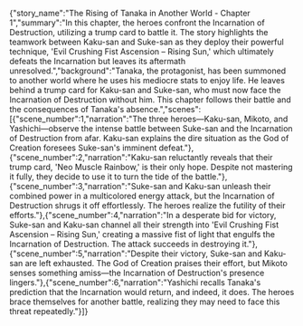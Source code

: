 {"story_name":"The Rising of Tanaka in Another World - Chapter 1","summary":"In this chapter, the heroes confront the Incarnation of Destruction, utilizing a trump card to battle it. The story highlights the teamwork between Kaku-san and Suke-san as they deploy their powerful technique, 'Evil Crushing Fist Ascension – Rising Sun,' which ultimately defeats the Incarnation but leaves its aftermath unresolved.","background":"Tanaka, the protagonist, has been summoned to another world where he uses his mediocre stats to enjoy life. He leaves behind a trump card for Kaku-san and Suke-san, who must now face the Incarnation of Destruction without him. This chapter follows their battle and the consequences of Tanaka's absence.","scenes":[{"scene_number":1,"narration":"The three heroes—Kaku-san, Mikoto, and Yashichi—observe the intense battle between Suke-san and the Incarnation of Destruction from afar. Kaku-san explains the dire situation as the God of Creation foresees Suke-san's imminent defeat."},{"scene_number":2,"narration":"Kaku-san reluctantly reveals that their trump card, 'Neo Muscle Rainbow,' is their only hope. Despite not mastering it fully, they decide to use it to turn the tide of the battle."},{"scene_number":3,"narration":"Suke-san and Kaku-san unleash their combined power in a multicolored energy attack, but the Incarnation of Destruction shrugs it off effortlessly. The heroes realize the futility of their efforts."},{"scene_number":4,"narration":"In a desperate bid for victory, Suke-san and Kaku-san channel all their strength into 'Evil Crushing Fist Ascension – Rising Sun,' creating a massive fist of light that engulfs the Incarnation of Destruction. The attack succeeds in destroying it."},{"scene_number":5,"narration":"Despite their victory, Suke-san and Kaku-san are left exhausted. The God of Creation praises their effort, but Mikoto senses something amiss—the Incarnation of Destruction's presence lingers."},{"scene_number":6,"narration":"Yashichi recalls Tanaka's prediction that the Incarnation would return, and indeed, it does. The heroes brace themselves for another battle, realizing they may need to face this threat repeatedly."}]}